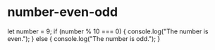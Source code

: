 # number-even-odd
let number = 9;
if (number % 10 === 0) {
  console.log("The number is even.");
} else {
  console.log("The number is odd.");
}

